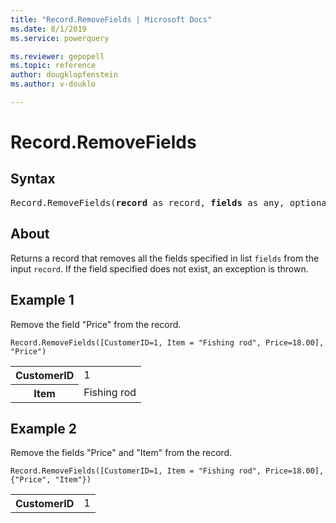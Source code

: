 ```yaml
---
title: "Record.RemoveFields | Microsoft Docs"
ms.date: 8/1/2019
ms.service: powerquery

ms.reviewer: gepopell
ms.topic: reference
author: dougklopfenstein
ms.author: v-douklo

---
```

# Record.RemoveFields

## Syntax

<pre>
Record.RemoveFields(<b>record</b> as record, <b>fields</b> as any, optional <b>missingField</b> as nullable number) as record
</pre>
  
## About  
Returns a record that removes all the fields specified in list `fields` from the input `record`. If the field specified does not exist, an exception is thrown.

## Example 1
Remove the field "Price" from the record.

```powerquery-m
Record.RemoveFields([CustomerID=1, Item = "Fishing rod", Price=18.00], "Price")
```

<table> <tr> <th>CustomerID</th> <td>1</td> </tr> <tr> <th>Item</th> <td>Fishing rod</td> </tr> </table>

## Example 2
Remove the fields "Price" and "Item" from the record.

```powerquery-m
Record.RemoveFields([CustomerID=1, Item = "Fishing rod", Price=18.00], {"Price", "Item"})
```

<table> <tr> <th>CustomerID</th> <td>1</td> </tr> </table>
